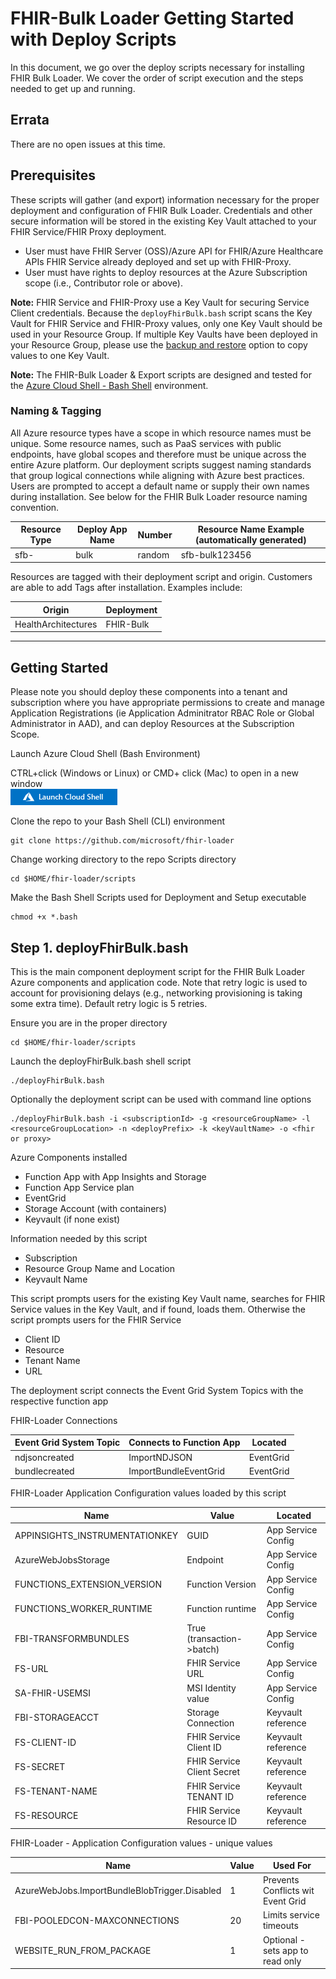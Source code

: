 # FHIR-Bulk Loader Getting Started with Deploy Scripts
In this document, we go over the deploy scripts necessary for installing FHIR Bulk Loader. We cover the order of script execution and the steps needed to get up and running.

## Errata 
There are no open issues at this time. 

## Prerequisites 

These scripts will gather (and export) information necessary for the proper deployment and configuration of FHIR Bulk Loader. Credentials and other secure information will be stored in the existing Key Vault attached to your FHIR Service/FHIR Proxy deployment.

 - User must have FHIR Server (OSS)/Azure API for FHIR/Azure Healthcare APIs FHIR Service already deployed and set up with FHIR-Proxy.
 - User must have rights to deploy resources at the Azure Subscription scope (i.e., Contributor role or above).

__Note:__
FHIR Service and FHIR-Proxy use a Key Vault for securing Service Client credentials. Because the ```deployFhirBulk.bash``` script scans the Key Vault for FHIR Service and FHIR-Proxy values, only one Key Vault should be used in your Resource Group. If multiple Key Vaults have been deployed in your Resource Group, please use the [backup and restore](https://docs.microsoft.com/en-us/azure/key-vault/general/backup?tabs=azure-cli) option to copy values to one Key Vault.

__Note:__ 
The FHIR-Bulk Loader & Export scripts are designed and tested for the [Azure Cloud Shell - Bash Shell](https://docs.microsoft.com/en-us/azure/cloud-shell/features#:~:text=Azure%20Cloud%20Shell%20is%20a,and%20maintaining%20a%20machine%20yourself.) environment.


### Naming & Tagging
All Azure resource types have a scope in which resource names must be unique. Some resource names, such as PaaS services with public endpoints, have global scopes and therefore must be unique across the entire Azure platform. Our deployment scripts suggest naming standards that group logical connections while aligning with Azure best practices. Users are prompted to accept a default name or supply their own names during installation. See below for the FHIR Bulk Loader resource naming convention.

Resource Type    | Deploy App Name   | Number      | Resource Name Example (automatically generated)
------------|-----------------|-------------|------------------------------------------------
sfb-        | bulk            | random      | sfb-bulk123456

Resources are tagged with their deployment script and origin.  Customers are able to add Tags after installation. Examples include:

Origin              |  Deployment       
--------------------|-----------------
HealthArchitectures | FHIR-Bulk   

---

## Getting Started
Please note you should deploy these components into a tenant and subscription where you have appropriate permissions to create and manage Application Registrations (ie Application Adminitrator RBAC Role or Global Administrator in AAD), and can deploy Resources at the Subscription Scope. 

Launch Azure Cloud Shell (Bash Environment)  

CTRL+click (Windows or Linux) or CMD+ click (Mac) to open in a new window   
[![Launch Azure Shell](/docs/images/launchcloudshell.png "Launch Cloud Shell")](https://shell.azure.com/bash?target="_blank")

Clone the repo to your Bash Shell (CLI) environment 
```azurecli-interactive
git clone https://github.com/microsoft/fhir-loader 
```
Change working directory to the repo Scripts directory
```azurecli-interactive
cd $HOME/fhir-loader/scripts
```

Make the Bash Shell Scripts used for Deployment and Setup executable 
```azurecli-interactive
chmod +x *.bash 
```

## Step 1.  deployFhirBulk.bash
This is the main component deployment script for the FHIR Bulk Loader Azure components and application code.  Note that retry logic is used to account for provisioning delays (e.g., networking provisioning is taking some extra time).  Default retry logic is 5 retries.    

Ensure you are in the proper directory 
```azurecli-interactive
cd $HOME/fhir-loader/scripts
``` 

Launch the deployFhirBulk.bash shell script 
```azurecli-interactive
./deployFhirBulk.bash 
``` 

Optionally the deployment script can be used with command line options 
```azurecli
./deployFhirBulk.bash -i <subscriptionId> -g <resourceGroupName> -l <resourceGroupLocation> -n <deployPrefix> -k <keyVaultName> -o <fhir or proxy>
```


Azure Components installed 
 - Function App with App Insights and Storage 
 - Function App Service plan 
 - EventGrid 
 - Storage Account (with containers)
 - Keyvault (if none exist)

Information needed by this script 
 - Subscription
 - Resource Group Name and Location 
 - Keyvault Name 

This script prompts users for the existing Key Vault name, searches for FHIR Service values in the Key Vault, and if found, loads them. Otherwise the script prompts users for the FHIR Service 
 - Client ID
 - Resource 
 - Tenant Name
 - URL 

The deployment script connects the Event Grid System Topics with the respective function app

FHIR-Loader Connections  

Event Grid System Topic            | Connects to Function App   | Located               
-----------------------------------|----------------------------|--------------------
ndjsoncreated                      | ImportNDJSON               | EventGrid  
bundlecreated                      | ImportBundleEventGrid      | EventGrid  


FHIR-Loader Application Configuration values loaded by this script 

Name                               | Value                      | Located              
-----------------------------------|----------------------------|--------------------
APPINSIGHTS_INSTRUMENTATIONKEY     | GUID                       | App Service Config  
AzureWebJobsStorage                | Endpoint                   | App Service Config 
FUNCTIONS_EXTENSION_VERSION        | Function Version           | App Service Config 
FUNCTIONS_WORKER_RUNTIME           | Function runtime           | App Service Config 
FBI-TRANSFORMBUNDLES               | True (transaction->batch)  | App Service Config
FS-URL                             | FHIR Service URL           | App Service Config  
SA-FHIR-USEMSI                     | MSI Identity value         | App Service Config   
FBI-STORAGEACCT                    | Storage Connection         | Keyvault reference 
FS-CLIENT-ID                       | FHIR Service Client ID     | Keyvault reference 
FS-SECRET                          | FHIR Service Client Secret | Keyvault reference 
FS-TENANT-NAME                     | FHIR Service TENANT ID     | Keyvault reference 
FS-RESOURCE                        | FHIR Service Resource ID   | Keyvault reference 

FHIR-Loader - Application Configuration values - unique values 

Name                                              | Value  | Used For              
--------------------------------------------------|--------|-----------------------------------
AzureWebJobs.ImportBundleBlobTrigger.Disabled     | 1      | Prevents Conflicts wit Event Grid 
FBI-POOLEDCON-MAXCONNECTIONS                      | 20     | Limits service timeouts
WEBSITE_RUN_FROM_PACKAGE                          | 1      | Optional - sets app to read only
 
 

